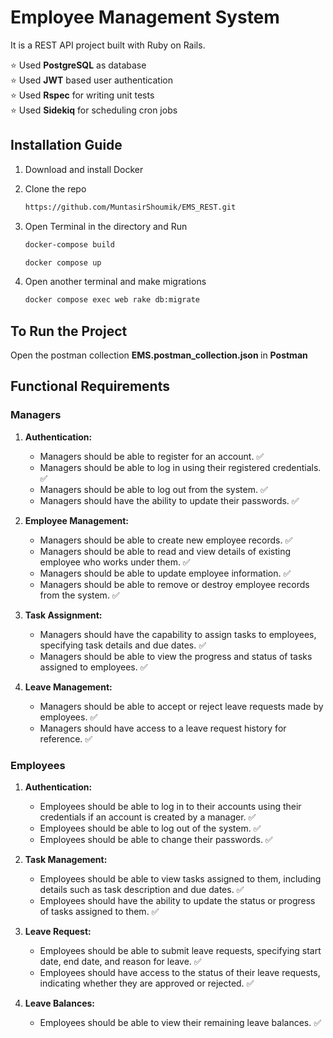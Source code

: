 # Employee Management System

It is a REST API project built with Ruby on Rails.

⭐ Used <b>PostgreSQL</b> as database <br>
⭐ Used <b>JWT</b> based user authentication <br>
⭐ Used <b>Rspec</b> for writing unit tests <br>
⭐ Used <b>Sidekiq</b> for scheduling cron jobs <br>

## Installation Guide

1. Download and install Docker
2. Clone the repo

   ```bash
   https://github.com/MuntasirShoumik/EMS_REST.git
   ```

3. Open Terminal in the directory and Run

   ```bash
   docker-compose build
   ```

   ```bash
   docker compose up
   ```


4. Open another terminal and make migrations

   ```bash
   docker compose exec web rake db:migrate
   ```

## To Run the Project

Open the postman collection <b> EMS.postman_collection.json </b> in <b> Postman </b>

## Functional Requirements

### Managers

1. **Authentication:**

   - Managers should be able to register for an account. ✅
   - Managers should be able to log in using their registered credentials. ✅
   - Managers should be able to log out from the system. ✅
   - Managers should have the ability to update their passwords. ✅

2. **Employee Management:**

   - Managers should be able to create new employee records. ✅
   - Managers should be able to read and view details of existing employee who works under them. ✅
   - Managers should be able to update employee information. ✅
   - Managers should be able to remove or destroy employee records from the system. ✅

3. **Task Assignment:**

   - Managers should have the capability to assign tasks to employees, specifying task details and due dates. ✅
   - Managers should be able to view the progress and status of tasks assigned to employees. ✅

4. **Leave Management:**
   - Managers should be able to accept or reject leave requests made by employees. ✅
   - Managers should have access to a leave request history for reference. ✅

### Employees

1. **Authentication:**

   - Employees should be able to log in to their accounts using their credentials if an account is created by a manager. ✅
   - Employees should be able to log out of the system. ✅
   - Employees should be able to change their passwords. ✅

2. **Task Management:**

   - Employees should be able to view tasks assigned to them, including details such as task description and due dates. ✅
   - Employees should have the ability to update the status or progress of tasks assigned to them. ✅

3. **Leave Request:**

   - Employees should be able to submit leave requests, specifying start date, end date, and reason for leave. ✅
   - Employees should have access to the status of their leave requests, indicating whether they are approved or rejected. ✅

4. **Leave Balances:**
   - Employees should be able to view their remaining leave balances. ✅

